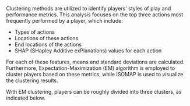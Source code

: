 Clustering methods are utilized to identify players' styles of play and performance metrics. This analysis focuses on the top three actions most frequently performed by a player, which include:

- Types of actions
- Locations of these actions
- End locations of the actions
- SHAP (SHapley Additive exPlanations) values for each action

For each of these features, means and standard deviations are calculated. Furthermore, Expectation-Maximization (EM) algorithm is employed to cluster players based on these metrics, while ISOMAP is used to visualize the clustering results.

With EM clustering, players can be roughly divided into three clusters, as indicated below.